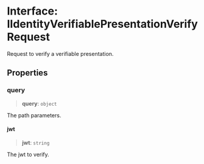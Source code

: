# Interface: IIdentityVerifiablePresentationVerifyRequest

Request to verify a verifiable presentation.

## Properties

### query

> **query**: `object`

The path parameters.

#### jwt

> **jwt**: `string`

The jwt to verify.
